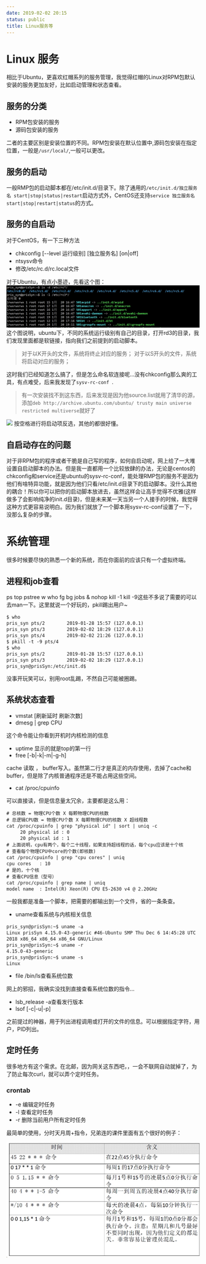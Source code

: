 ```yaml
---
date: 2019-02-02 20:15
status: public
title: Linux服务等
---
```


# Linux 服务
相比于Ubuntu，更喜欢红帽系列的服务管理，我觉得红帽的Linux对RPM包默认安装的服务更加友好，比如启动管理和状态查看。
## 服务的分类
- RPM包安装的服务
- 源码包安装的服务

二者的主要区别是安装位置的不同。RPM包安装在默认位置中,源码包安装在指定位置，一般是`/usr/local/`,一般可以更改。
## 服务的启动
一般RMP包的启动脚本都在/etc/init.d/目录下。除了通用的`/etc/init.d/独立服务名 start|stop|status|restart`启动方式外，CentOS还支持`service 独立服务名 start|stop|restart|status`的方式。
## 服务的自启动
对于CentOS，有一下三种方法
- chkconfig [--level 运行级别] [独立服务名] [on|off] 
- ntsysv命令
- 修改/etc/rc.d/rc.local文件

对于Ubuntu，有点小墨迹，先看这个图：
![](image/20-44-46.jpg)
这个图说明，ubuntu下，不同的系统运行级别有自己的目录，打开rd3的目录，我们发现里面都是软链接，指向我们之前提到的启动脚本。

> 对于以K开头的文件，系统将终止对应的服务；
> 对于以S开头的文件，系统将启动对应的服务；

这时我们已经知道怎么搞了，但是怎么命名软连接呢...没有chkconfig那么爽的工具，有点难受，后来我发现了`sysv-rc-conf `.
> 有一次安装找不到这东西，后来发现是因为他source.list就用了清华的源，添加`deb http://archive.ubuntu.com/ubuntu/ trusty main universe restricted multiverse`就好了

![](https://raw.githubusercontent.com/sunyinan17/notes/master/image/21-02-04.jpg)
按空格进行将启动项反选，其他的都很好懂。

## 自启动存在的问题
对于非RPM包的程序或者干脆是自己写的程序，如何自启动呢，网上给了一大堆设置自启动脚本的办法。但是我一直都用一个比较放肆的办法，无论是centos的chkconfig和service还是ubuntu的sysv-rc-conf，能处理RMP包的服务不是因为他们有啥特异功能，就是因为他们只看/etc/init.d目录下的启动脚本。没什么其他的耦合！所以你可以把你的启动脚本放进去，虽然这样会让高手觉得不优雅(这样做多了会影响纯净的init.d目录)，但是未来某一天当另一个人接手的时候，我觉得这种方式更容易说明白。因为我们就放了一个脚本用sysv-rc-conf设置了一下，没那么复杂的步骤。

# 系统管理
很多时候要尽快的熟悉一个新的系统，而在你面前的应该只有一个虚拟终端。
## 进程和job查看
ps top pstree w who fg bg jobs & nohop kill -1 kill -9这些不多说了需要的可以去man一下。这里就说一个好玩的，pkill踢出用户~
```
$ who
pris_syn pts/2        2019-01-28 15:57 (127.0.0.1)
pris_syn pts/3        2019-02-02 18:29 (127.0.0.1)
pris_syn pts/4        2019-02-02 21:26 (127.0.0.1)
$ pkill -t -9 pts/4
$ who
pris_syn pts/2        2019-01-28 15:57 (127.0.0.1)
pris_syn pts/3        2019-02-02 18:29 (127.0.0.1)
pris_syn@prisSyn:/etc/init.d$ 
```
没事开玩笑可以，别用root乱踢，不然自己可能被圈踢。
## 系统状态查看
- vmstat [刷新延时 刷新次数]
- dmesg | grep CPU

这个命令能让你看到开机时内核检测的信息
- uptime 显示的就是top的第一行
- free [-b|-k|-m|-g-h]

cache 读取 ， buffer写入。虽然第二行才是真正的内存使用，去掉了cache和buffer，但是除了内核普通程序还是不能占用这些空间。
- cat /proc/cpuinfo

可以直接读，但是信息量太冗余，主要都是这么用：
```
# 总核数 = 物理CPU个数 X 每颗物理CPU的核数 
# 总逻辑CPU数 = 物理CPU个数 X 每颗物理CPU的核数 X 超线程数
cat /proc/cpuinfo | grep "physical id" | sort | uniq -c
     20 physical id	: 0
     20 physical id	: 1
# 上面说明，cpu有两个，每个二十线程，如果支持超线程的话，每个cpu应该是十个核
# 查看每个物理CPU中core的个数(即核数)
cat /proc/cpuinfo | grep "cpu cores" | uniq
cpu cores	: 10
# 是的，十个核
# 查看CPU信息（型号）
cat /proc/cpuinfo | grep name | uniq
model name	: Intel(R) Xeon(R) CPU E5-2630 v4 @ 2.20GHz
```
一般我都是准备一个脚本，把需要的都输出到一个文件，省的一条条查。
- uname查看系统与内核相关信息
```
pris_syn@prisSyn:~$ uname -a
Linux prisSyn 4.15.0-43-generic #46-Ubuntu SMP Thu Dec 6 14:45:28 UTC 2018 x86_64 x86_64 x86_64 GNU/Linux
pris_syn@prisSyn:~$ uname -r
4.15.0-43-generic
pris_syn@prisSyn:~$ uname -s
Linux
```
- file /bin/ls查看系统位数

网上的邪招，我确实没找到直接查看系统位数的指令...
- lsb_release -a查看发行版本
- lsof [-c|-u|-p]

之前提过的神器，用于列出进程调用或打开的文件的信息。可以根据指定字符，用户，PID列出。

## 定时任务
很多地方有这个需求。在北邮，因为网关这东西吧，，一会不联网自动就掉了，为了防止每次curl，就可以弄个定时任务。
### crontab
- -e 编辑定时任务
- -l 查看定时任务
- -r 删除当前用户所有定时任务

最简单的使用，分时天月周+指令，兄弟连的课件里面有五个很好的例子：

![](image/21-59-25.jpg)

